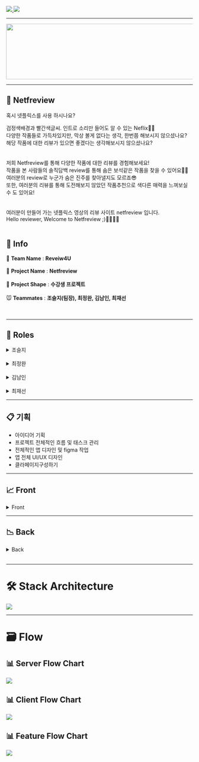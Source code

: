 <a href="https://netfreview.com">![](https://img.shields.io/badge/PROJECT-Netfreivew-red?style=for-the-badge) </a>
![](https://img.shields.io/badge/Netfreview-Web-black?style=for-the-badge)

***********

<center><img src="https://github.com/codestates/Netfreview-client/blob/dev/img/Logo/netfreview-logo.png?raw=true" width="700" height="150"></center>

*************
## 🎥 Netfreview


혹시 넷플릭스를 사용 하시나요?

검정색배경과 빨간색글씨. 인트로 소리만 들어도 알 수 있는 Neflix🍿🎥<br />
다양한 작품들로 가득차있지만, 막상 볼게 없다는 생각, 한번쯤 해보시지 않으셨나요?<br />
해당 작품에 대한 리뷰가 있으면 좋겠다는 생각해보시지 않으셨나요?<br />
<br />
<br />
저희 Netfreview를 통해 다양한 작품에 대한 리뷰를 경험해보세요!<br />
작품을 본 사람들의 솔직담백 review를 통해 숨은 보석같은 작품을 찾을 수 있어요💎💍<br />
여러분의 review로 누군가 숨은 진주를 찾아낼지도 모르죠😎<br />
또한, 여러분의 리뷰를 통해 도전해보지 않았던 작품추천으로 색다른 매력을 느껴보실 수 도 있어요!<br />
<br />
<br />
여러분이 만들어 가는 넷플릭스 영상의 리뷰 사이트 netfreview 입니다.<br />
Hello reviewer, Welcome to Netfreview ;)🙋‍♂🙋‍♀
<br />
<br />
## 📎 Info
🐶 **Team Name** : **Reveiw4U**<br />
<br /> 
🦊 **Project Name** : **Netfreview**<br />
<br />
🐰 **Project Shape** : **수강생 프로젝트**<br />
<br />
🐭 **Teammates** : **조슬지(팀장), 최정완, 김남인, 최재선** <br />
<br />
<br />
******
## 📌 Roles

<details>
<summary>조슬지</summary>

<ul>
   <br />
<a href=https://github.com/Seulji-jo><img src=https://img.shields.io/badge/github-Seulji--jo-fcba03?style=for-the-badge&logo=GitHub/></a><br />
   <img src=https://img.shields.io/badge/position-frontend-red?style=for-the-badge />
  <li> <strong>Stack</strong> : React,React-Hooks, Typescript, Redux, Redux-Thunk,SCSS,CSS</li>
  <li><span><strong>Contributions</strong></span>
     <ul>
       <li>
          <strong>Client</strong>
            - UI 기획 및 디자인
               -  
            - 메인페이지
               - 
            - 로그인모달창
               - 
            - 회원가입모달창
               - 
            - 리뷰페이지
               - 
            - 영화추천모달창
               - 
            - 마이페이지
               - 
            - 유저정보수정페이지
               - 
            - 유저페이지
               - 
            - 검색페이지
               - 
        </li>  
      </ul>
   </li>
 </ul>
</details>

<br>

<details>
<summary>최정완</summary>
<ul>
<br>
<a href=https://github.com/choijw1116><img src=https://img.shields.io/badge/github-choijw1116-brightgreen?style=for-the-badge&logo=GitHub/></a><br />
   <img src=https://img.shields.io/badge/position-frontend-red?style=for-the-badge />
  <li> <strong>Stack</strong> : React,React-Hooks, Typescript, Redux, Redux-Thunk,SCSS,CSS</li>
  <li><span>Contributions</span>
     <ul>
       <li>
          <strong>Client</strong>
            - UI 기획 및 디자인
               -  
            - 메인페이지
               - 
            - 로그인모달창
               - 
            - 회원가입모달창
               - 
            - 리뷰페이지
               - 
            - 영화추천모달창
               - 
            - 마이페이지
               - 
            - 유저정보수정페이지
               - 
            - 유저페이지
               - 
            - 검색페이지
               - 
        </li>  
      </ul>
   </li>
 </ul>
</details>
<br>
<details>
<summary>김남인</summary>

<br>
<a href=https://github.com/southppp22><img src=https://img.shields.io/badge/github-southppp22-blueviolet?style=for-the-badge&logo=GitHub/></a><br />
<img src=https://img.shields.io/badge/position-fullstack-red?style=for-the-badge />

- <strong>Stack</strong> : React,React-Hooks, Typescript, Redux, Redux-Thunk, SCSS, CSS, typescript, nest.js, typeorm, jwt, mysql, aws cloudfront, s3
- Contributions
    - **Client**
        - UI 기획 및 디자인
            -  
        - 메인페이지
            - 
        - 로그인모달창
   - 
- 회원가입모달창
   - 
- 리뷰페이지
   - 
- 영화추천모달창
   - 
- 마이페이지
   - 
- 유저정보수정페이지
   - 
- 유저페이지
   - 
- 검색페이지
  - 
     - Server
      - DB설계
        - 
      - API
        - 
</details>
<br>

<details>
<summary>최재선</summary>
<ul>
  <br>
  <a href=https://github.com/10o0o><img src=https://img.shields.io/badge/github-10o0o-blue?style=for-the-badge&logo=GitHub/></a><br />
     <img src=https://img.shields.io/badge/position-backend-red?style=for-the-badge />
   <li> <strong>Stack</strong> : Typescript, nest.js, typeorm, jwt, mysql, aws cloudfront, s3, rds, route53, elb, aws certificate manager, ec2</li>
   <li><span>Contributions</span>
     <ul>
       <li>
          <strong>Server</strong>
          - DB설계
            - 
          - API
            - 
        </li>  
      </ul>
   </li>
 </ul>
</details>
<div>

----------------------------------------------------------------------------------
📋 기획
----------------------------------------------------------------------------------

- 아이디어 기획
- 프로젝트 전체적인 흐름 및 태스크 관리
- 전체적인 앱 디자인 및 figma 작업
- 앱 전체 UI/UX 디자인
- 클라페이지구성하기

----------------------------------------------------------------------------------
📈 Front
----------------------------------------------------------------------------------
<details>
   <summary>Front</summary>

- 로그인, 회원가입 기능
   - 회원가입,로그인 유효성검사
   - 비밀번호를 잊었을시, 비밀번호 재설정
   - 구글 oauth

- 마이페이지
   - 개인정보수정
   - 프로필 이미지 수정
   - 내가 쓴 리뷰

- 메인페이지
   - 탑5 리스트 추천
   - 최다리뷰작품 추천
   - 리뷰가 없는 작품추천
   - 배너슬라이드(리뷰1위작품,리뷰가 필요한 작품, 베스트리뷰어)

- 리뷰페이지
   - 작품 총평점
   - 작품 상세설명
   - 리뷰쓰기
   - 쓰여진 리뷰 리스트
   - 리뷰어의 아이디 클릭시, 리뷰어의 마이페이지로 이동

- 서치페이지
   - 단어를 적었을때, 단어에 해당하는 작품서치

- 영화추천모달창
   - 내가 적은 리뷰를 통해, 도전해보지 않았던 장르의 작품추천
   - 로그인 후에 사용가능
   - 로그인 한 후에, 내가 적은 리뷰가 없으면, 메인페이지로 이동
</details>


---------------------------------------------------------------------------
📉 Back
---------------------------------------------------------------------------
<details>
   <summary>Back</summary>
- 유저정보
   - 로그인, 로그아웃, 회원가입 기능
   - 유저정보의 수정 및 비밀번호 찾기 기능
   - 다른 유저의 정보 불러오기
   - accessToken, refreshToken을 통한 유효성 검사

- 리뷰작성
   - 리뷰 작성, 수정, 삭제
   - 리뷰에 대해 좋아요 추가 및 제거
   - 한 비디오에 대한 리뷰 리스트 좋아요 순으로 정렬하여 얻음
   - OAuth Social Login(구글 로그인)

- 비디오
   - 비디오 추가기능(관리자 계정)
   - 비디오 검색 기능
   - 페이지 별 비디오 리스트
   - 유저의 리뷰를 기반으로 한 비디오 추천 기능
   - 별점별, 리뷰 개수 별 비디오 추천 기능

- typeorm 관계 설정 및 구성
- AWS route53, elb, ec2를 통한 배포
- AWS certificate manager을 통한 Https 적용
- AWS RDS 사용
- MVC구성


</details>

</div>
<br>


******
# 🛠 Stack Architecture

<img src="https://github.com/codestates/Netfreview-client/blob/dev/img/flowchart/%EC%8A%A4%ED%81%AC%EB%A6%B0%EC%83%B7%202021-03-14%20%EC%98%A4%ED%9B%84%2011.08.25.png?raw=true" />

<br />

******
# 🗃 Flow

## 📊 Server Flow Chart

<img src="https://github.com/codestates/Netfreview-client/blob/dev/img/flowchart/server-flowchart.png?raw=true"  />

## 📊 Client Flow Chart

<img src="https://github.com/codestates/Netfreview-client/blob/dev/img/flowchart/client-flowchart.png?raw=true" />

## 📊 Feature Flow Chart
<img src="https://github.com/codestates/Netfreview-client/blob/dev/img/flowchart/feature-flowchart.png?raw=true" />
